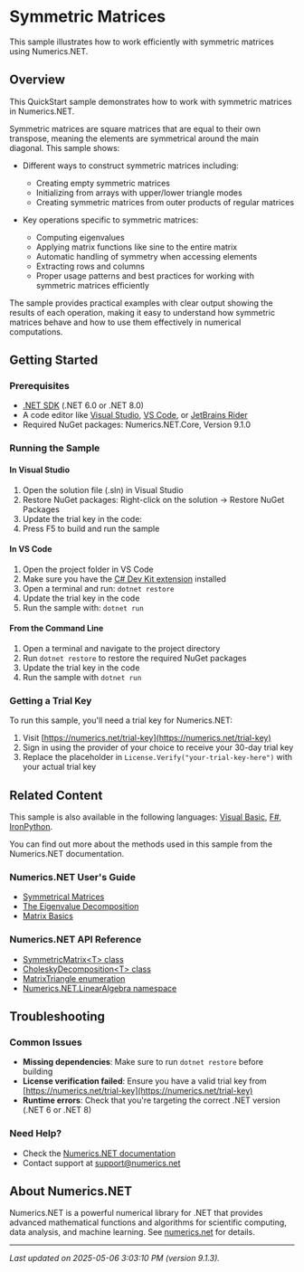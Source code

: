 # Symmetric Matrices

This sample illustrates how to work efficiently with symmetric matrices using Numerics.NET.

## Overview

This QuickStart sample demonstrates how to work with symmetric matrices in Numerics.NET.

Symmetric matrices are square matrices that are equal to their own transpose, meaning the elements are 
symmetrical around the main diagonal. This sample shows:

- Different ways to construct symmetric matrices including:
  - Creating empty symmetric matrices
  - Initializing from arrays with upper/lower triangle modes
  - Creating symmetric matrices from outer products of regular matrices

- Key operations specific to symmetric matrices:
  - Computing eigenvalues
  - Applying matrix functions like sine to the entire matrix
  - Automatic handling of symmetry when accessing elements
  - Extracting rows and columns
  - Proper usage patterns and best practices for working with symmetric matrices efficiently

The sample provides practical examples with clear output showing the results of each operation,
making it easy to understand how symmetric matrices behave and how to use them effectively in
numerical computations.


## Getting Started

### Prerequisites

- [.NET SDK](https://dotnet.microsoft.com/download) (.NET 6.0 or .NET 8.0)
- A code editor like [Visual Studio](https://visualstudio.microsoft.com/), [VS Code](https://code.visualstudio.com/), or [JetBrains Rider](https://www.jetbrains.com/rider/)
- Required NuGet packages: Numerics.NET.Core, Version 9.1.0

### Running the Sample

#### In Visual Studio
1. Open the solution file (.sln) in Visual Studio
2. Restore NuGet packages: Right-click on the solution → Restore NuGet Packages
3. Update the trial key in the code:
4. Press F5 to build and run the sample

#### In VS Code

1. Open the project folder in VS Code
2. Make sure you have the [C# Dev Kit extension](https://marketplace.visualstudio.com/items?itemName=ms-dotnettools.csdevkit) installed
3. Open a terminal and run: `dotnet restore`
4. Update the trial key in the code 
5. Run the sample with: `dotnet run`

#### From the Command Line

1. Open a terminal and navigate to the project directory
2. Run `dotnet restore` to restore the required NuGet packages
3. Update the trial key in the code
4. Run the sample with `dotnet run`

### Getting a Trial Key

To run this sample, you'll need a trial key for Numerics.NET:

1. Visit [https://numerics.net/trial-key](https://numerics.net/trial-key)
2. Sign in using the provider of your choice to receive your 30-day trial key
3. Replace the placeholder in `License.Verify("your-trial-key-here")` with your actual trial key

## Related Content

This sample is also available in the following languages: 
[Visual Basic](https://github.com/NumericsDotNet/quickstart-visualbasic/tree/net8.0/linear-algebra/matrices/symmetric-matrices), [F#](https://github.com/NumericsDotNet/quickstart-fsharp/tree/net8.0/linear-algebra/matrices/symmetric-matrices), [IronPython](https://github.com/NumericsDotNet/quickstart-ironpython/tree/net8.0/linear-algebra/matrices/symmetric-matrices).

You can find out more about the methods used in this sample from the Numerics.NET documentation.

### Numerics.NET User's Guide

- [Symmetrical Matrices](https://numerics.net/documentation/latest/vector-and-matrix/structured-matrix-types/symmetrical-matrices)
- [The Eigenvalue Decomposition](https://numerics.net/documentation/latest/vector-and-matrix/matrix-decompositions/eigenvalue-decomposition)
- [Matrix Basics](https://numerics.net/documentation/latest/vector-and-matrix/matrices/matrix-basics)

### Numerics.NET API Reference

- [SymmetricMatrix&lt;T&gt; class](https://numerics.net/documentation/latest/reference/numerics.net.linearalgebra.symmetricmatrix-1)
- [CholeskyDecomposition&lt;T&gt; class](https://numerics.net/documentation/latest/reference/numerics.net.linearalgebra.choleskydecomposition-1)
- [MatrixTriangle enumeration](https://numerics.net/documentation/latest/reference/numerics.net.matrixtriangle)
- [Numerics.NET.LinearAlgebra namespace](https://numerics.net/documentation/latest/reference/numerics.net.linearalgebra)


## Troubleshooting

### Common Issues

- **Missing dependencies**: Make sure to run `dotnet restore` before building
- **License verification failed**: Ensure you have a valid trial key from [https://numerics.net/trial-key](https://numerics.net/trial-key)
- **Runtime errors**: Check that you're targeting the correct .NET version (.NET 6 or .NET 8)

### Need Help?

- Check the [Numerics.NET documentation](https://numerics.net/documentation/)
- Contact support at [support@numerics.net](mailto:support@numerics.net?subject=SymmetricMatrices%20QuickStart%20Sample%20%28C%23%29)

## About Numerics.NET

Numerics.NET is a powerful numerical library for .NET that provides advanced mathematical 
functions and algorithms for scientific computing, data analysis, and machine learning.
See [numerics.net](https://numerics.net) for details.

---

_Last updated on 2025-05-06 3:03:10 PM (version 9.1.3)._
